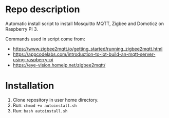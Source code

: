 # Repo description
Automatic install script to install Mosquitto MQTT, Zigbee and Domoticz on Raspberry PI 3.

Commands used in script come from:
- https://www.zigbee2mqtt.io/getting_started/running_zigbee2mqtt.html
- https://appcodelabs.com/introduction-to-iot-build-an-mqtt-server-using-raspberry-pi
- https://eye-vision.homeip.net/zigbee2mqtt/

# Installation

1. Clone repository in user home directory.
2. Run: `chmod +x autoinstall.sh`
3. Run: `bash autoinstall.sh`

